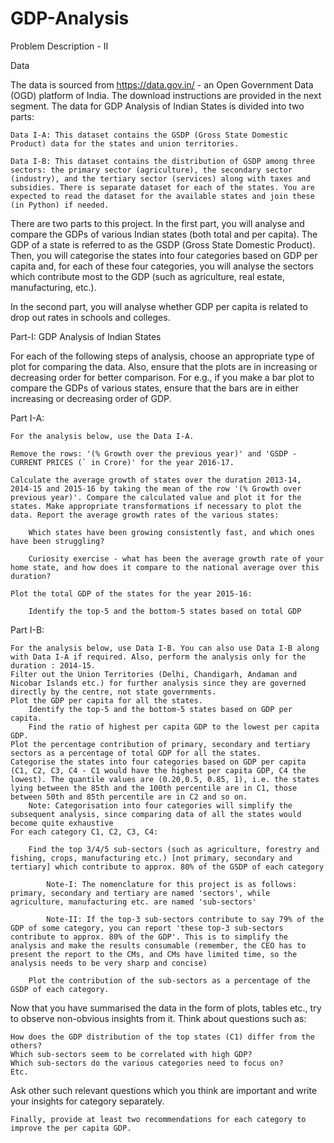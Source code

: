 # GDP-Analysis
Problem Description - II

Data

The data is sourced from https://data.gov.in/ - an Open Government Data (OGD) platform of India. The download instructions are provided in the next segment. The data for GDP Analysis of Indian States is divided into two parts:

    Data I-A: This dataset contains the GSDP (Gross State Domestic Product) data for the states and union territories.

    Data I-B: This dataset contains the distribution of GSDP among three sectors: the primary sector (agriculture), the secondary sector (industry), and the tertiary sector (services) along with taxes and subsidies. There is separate dataset for each of the states. You are expected to read the dataset for the available states and join these (in Python) if needed.

 

There are two parts to this project. In the first part, you will analyse and compare the GDPs of various Indian states (both total and per capita). The GDP of a state is referred to as the GSDP (Gross State Domestic Product). Then, you will categorise the states into four categories based on GDP per capita and, for each of these four categories, you will analyse the sectors which contribute most to the GDP (such as agriculture, real estate, manufacturing, etc.).

 

In the second part, you will analyse whether GDP per capita is related to drop out rates in schools and colleges.

 
Part-I: GDP Analysis of Indian States

For each of the following steps of analysis, choose an appropriate type of plot for comparing the data. Also, ensure that the plots are in increasing or decreasing order for better comparison. For e.g., if you make a bar plot to compare the GDPs of various states, ensure that the bars are in either increasing or decreasing order of GDP.

 

Part I-A:

    For the analysis below, use the Data I-A.

    Remove the rows: '(% Growth over the previous year)' and 'GSDP - CURRENT PRICES (` in Crore)' for the year 2016-17.

    Calculate the average growth of states over the duration 2013-14, 2014-15 and 2015-16 by taking the mean of the row '(% Growth over previous year)'. Compare the calculated value and plot it for the states. Make appropriate transformations if necessary to plot the data. Report the average growth rates of the various states:

        Which states have been growing consistently fast, and which ones have been struggling?

        Curiosity exercise - what has been the average growth rate of your home state, and how does it compare to the national average over this duration?

    Plot the total GDP of the states for the year 2015-16:

        Identify the top-5 and the bottom-5 states based on total GDP

 

Part I-B:

    For the analysis below, use Data I-B. You can also use Data I-B along with Data I-A if required. Also, perform the analysis only for the duration : 2014-15. 
    Filter out the Union Territories (Delhi, Chandigarh, Andaman and Nicobar Islands etc.) for further analysis since they are governed directly by the centre, not state governments.
    Plot the GDP per capita for all the states.
        Identify the top-5 and the bottom-5 states based on GDP per capita.
        Find the ratio of highest per capita GDP to the lowest per capita GDP.
    Plot the percentage contribution of primary, secondary and tertiary sectors as a percentage of total GDP for all the states.
    Categorise the states into four categories based on GDP per capita (C1, C2, C3, C4 - C1 would have the highest per capita GDP, C4 the lowest). The quantile values are (0.20,0.5, 0.85, 1), i.e. the states lying between the 85th and the 100th percentile are in C1, those between 50th and 85th percentile are in C2 and so on.
        Note: Categorisation into four categories will simplify the subsequent analysis, since comparing data of all the states would become quite exhaustive
    For each category C1, C2, C3, C4:

        Find the top 3/4/5 sub-sectors (such as agriculture, forestry and fishing, crops, manufacturing etc.) [not primary, secondary and tertiary] which contribute to approx. 80% of the GSDP of each category

            Note-I: The nomenclature for this project is as follows: primary, secondary and tertiary are named 'sectors', while agriculture, manufacturing etc. are named 'sub-sectors'

            Note-II: If the top-3 sub-sectors contribute to say 79% of the GDP of some category, you can report 'these top-3 sub-sectors contribute to approx. 80% of the GDP'. This is to simplify the analysis and make the results consumable (remember, the CEO has to present the report to the CMs, and CMs have limited time, so the analysis needs to be very sharp and concise)

        Plot the contribution of the sub-sectors as a percentage of the GSDP of each category.  

 

Now that you have summarised the data in the form of plots, tables etc., try to observe non-obvious insights from it. Think about questions such as:

    How does the GDP distribution of the top states (C1) differ from the others?
    Which sub-sectors seem to be correlated with high GDP?
    Which sub-sectors do the various categories need to focus on? 
    Etc. 

 

Ask other such relevant questions which you think are important and write your insights for category separately.

 

    Finally, provide at least two recommendations for each category to improve the per capita GDP.
